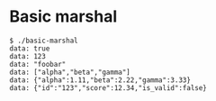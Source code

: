# Basic marshal

```console
$ ./basic-marshal
data: true
data: 123
data: "foobar"
data: ["alpha","beta","gamma"]
data: {"alpha":1.11,"beta":2.22,"gamma":3.33}
data: {"id":"123","score":12.34,"is_valid":false}
```
